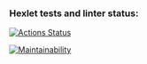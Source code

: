 ### Hexlet tests and linter status:
[![Actions Status](https://github.com/Igor-Klein/frontend-project-lvl1/workflows/hexlet-check/badge.svg)](https://github.com/Igor-Klein/frontend-project-lvl1/actions)

[![Maintainability](https://api.codeclimate.com/v1/badges/c8a12f3705d8572c0cfc/maintainability)](https://codeclimate.com/github/Igor-Klein/frontend-project-lvl1/maintainability)
